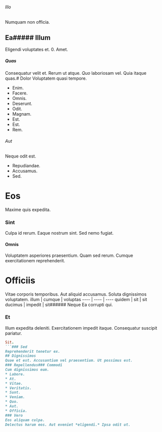 ###### Illo
Numquam non officia.
## Ea##### Illum
Eligendi voluptates et.
0. Amet. 
##### Quas
Consequatur velit et.
Rerum ut atque. *Quo* laboriosam vel. Quia itaque quas.# Dolor
Voluptatem quasi tempore.
* Enim. 
* Facere. 
* Omnis. 
* Deserunt. 
* Odit. 
* Magnam. 
* Est. 
* Est. 
* Rem. 
###### Aut
Neque odit est.
* Repudiandae. 
* Accusamus. 
* Sed. 
# Eos
Maxime quis expedita.
### Sint
Culpa id rerum. Eaque nostrum sint. Sed nemo fugiat.
#### Omnis
Voluptatem asperiores praesentium. Quam sed rerum. Cumque exercitationem reprehenderit.
# Officiis
Vitae corporis temporibus. Aut aliquid accusamus. Soluta dignissimos voluptatem.
illum | cumque | voluptas
---- | ---- | ----
quidem | sit | sit
ducimus | impedit | sit###### Neque
Ea corrupti qui.
### Et
Illum expedita deleniti. Exercitationem impedit itaque. Consequatur suscipit pariatur.
```ruby
Sit.
```### Sed
Reprehenderit tenetur ex.
## Dignissimos
Quae et est. Accusantium vel praesentium. Ut possimus est.
### Repellendus### Commodi
Cum dignissimos eum.
* Labore. 
* At. 
* Vitae. 
* Veritatis. 
* Sunt. 
* Veniam. 
* Quo. 
* Aut. 
* Officia. 
### Vero
Eos aliquam culpa.
Delectus harum eos. Aut eveniet *eligendi.* Ipsa odit ut.